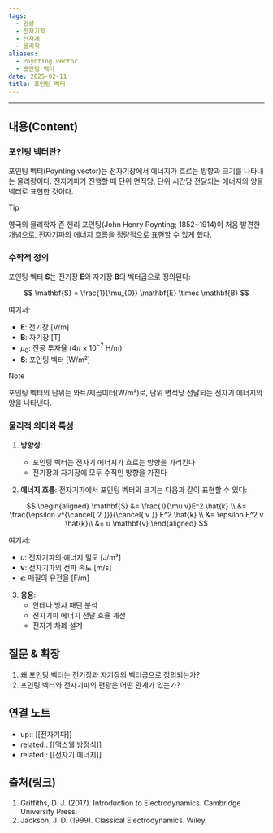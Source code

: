 ```yaml
---
tags:
  - 완성
  - 전자기학
  - 전자계
  - 물리학
aliases: 
  - Poynting vector
  - 포인팅 벡터
date: 2025-02-11
title: 포인팅 벡터
---
```


---

## 내용(Content)

### 포인팅 벡터란?

포인팅 벡터(Poynting vector)는 전자기장에서 에너지가 흐르는 방향과 크기를 나타내는 물리량이다. 전자기파가 진행할 때 단위 면적당, 단위 시간당 전달되는 에너지의 양을 벡터로 표현한 것이다.

>[!tip]
>영국의 물리학자 존 헨리 포인팅(John Henry Poynting; 1852~1914)이 처음 발견한 개념으로, 전자기파의 에너지 흐름을 정량적으로 표현할 수 있게 했다.

### 수학적 정의

포인팅 벡터 $\mathbf{S}$는 전기장 $\mathbf{E}$와 자기장 $\mathbf{B}$의 벡터곱으로 정의된다:

$$
\mathbf{S} = \frac{1}{\mu_{0}} \mathbf{E} \times \mathbf{B}
$$

여기서:
- $\mathbf{E}$: 전기장 [V/m]
- $\mathbf{B}$: 자기장 [T]
- $\mu_{0}$: 진공 투자율 ($4\pi \times 10^{-7}$ H/m)
- $\mathbf{S}$: 포인팅 벡터 [W/m²]

>[!note]
>포인팅 벡터의 단위는 와트/제곱미터(W/m²)로, 단위 면적당 전달되는 전자기 에너지의 양을 나타낸다.

### 물리적 의미와 특성

1. **방향성**: 
   - 포인팅 벡터는 전자기 에너지가 흐르는 방향을 가리킨다
   - 전기장과 자기장에 모두 수직인 방향을 가진다

2. **에너지 흐름**:
전자기파에서 포인팅 벡터의 크기는 다음과 같이 표현할 수 있다:

$$
\begin{aligned}
\mathbf{S} &= \frac{1}{\mu v}E^2 \hat{k} \\
&= \frac{\epsilon v^{\cancel{ 2 }}}{\cancel{ v }} E^2 \hat{k} \\
&= \epsilon E^2 v \hat{k}\\
&= u \mathbf{v}
\end{aligned}
$$

여기서:
- $u$: 전자기파의 에너지 밀도 [J/m³]
- $\mathbf{v}$: 전자기파의 전파 속도 [m/s]
- $\epsilon$: 매질의 유전율 [F/m]

3. **응용**:
   - 안테나 방사 패턴 분석
   - 전자기파 에너지 전달 효율 계산
   - 전자기 차폐 설계

## 질문 & 확장

1. 왜 포인팅 벡터는 전기장과 자기장의 벡터곱으로 정의되는가?
2. 포인팅 벡터와 전자기파의 편광은 어떤 관계가 있는가?

## 연결 노트

- up:: [[전자기파]]
- related:: [[맥스웰 방정식]]
- related:: [[전자기 에너지]]

## 출처(링크)

1. Griffiths, D. J. (2017). Introduction to Electrodynamics. Cambridge University Press.
2. Jackson, J. D. (1999). Classical Electrodynamics. Wiley.





